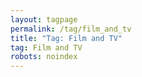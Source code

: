 ```yaml
---
layout: tagpage
permalink: /tag/film_and_tv
title: "Tag: Film and TV"
tag: Film and TV
robots: noindex
---
```

